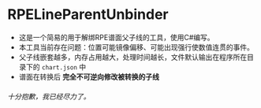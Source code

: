 ﻿# RPELineParentUnbinder

- 这是一个简易的用于解绑RPE谱面父子线的工具，使用C#编写。
- 本工具当前存在问题：位置可能镜像偏移、可能出现强行使数值连贯的事件。
- 父子线嵌套越多，内存占用越大，处理时间越长，文件默认输出在程序所在目录下的 `chart.json` 中
- 谱面在转换后 __完全不可逆向修改被转换的子线__ 

###### 十分抱歉，我已经尽力了。